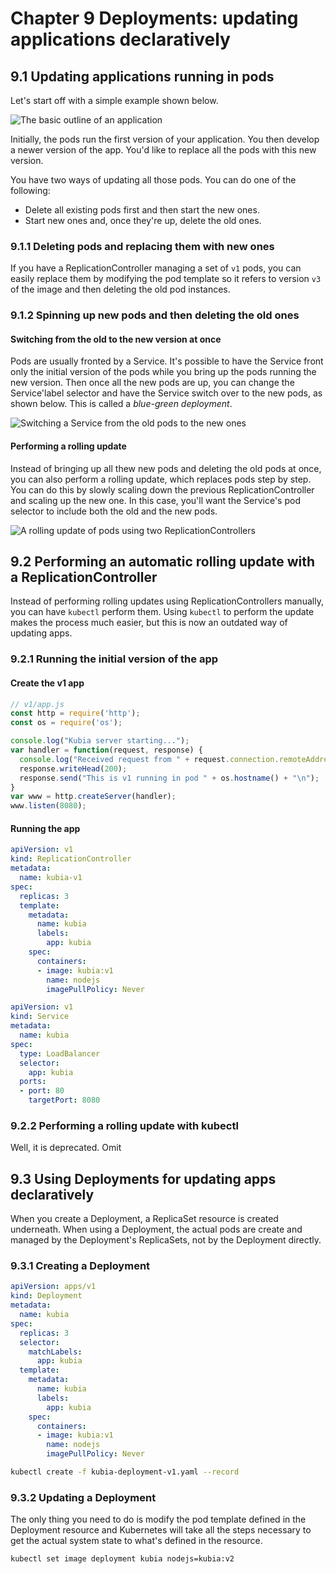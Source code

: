 # Chapter 9 Deployments: updating applications declaratively

## 9.1 Updating applications running in pods

Let's start off with a simple example shown below.

![The basic outline of an application](https://s2.loli.net/2022/09/01/9zkojYEVOgbSGq5.png)

Initially, the pods run the first version of your application. You then
develop a newer version of the app. You'd like to replace all
the pods with this new version.

You have two ways of updating all those pods. You can do one of the following:

+ Delete all existing pods first and then start the new ones.
+ Start new ones and, once they're up, delete the old ones.

### 9.1.1 Deleting pods and replacing them with new ones

If you have a ReplicationController managing a set of `v1` pods,
you can easily replace them by modifying the pod template so it
refers to version `v3` of the image and then deleting the old pod
instances.

### 9.1.2 Spinning up new pods and then deleting the old ones

#### Switching from the old to the new version at once

Pods are usually fronted by a Service. It's possible to have the
Service front only the initial version of the pods while you bring up
the pods running the new version. Then once all the new pods are up,
you can change the Service'label selector and have the Service switch
over to the new pods, as shown below. This is called a *blue-green deployment*.

![Switching a Service from the old pods to the new ones](https://s2.loli.net/2022/09/01/6ETDSaPQevsorL7.png)

#### Performing a rolling update

Instead of bringing up all thew new pods and deleting the old pods at once,
you can also perform a rolling update, which replaces pods step by step.
You can do this by slowly scaling down the previous ReplicationController
and scaling up the new one. In this case, you'll want the Service's
pod selector to include both the old and the new pods.

![A rolling update of pods using two ReplicationControllers](https://s2.loli.net/2022/09/01/QceudjKHWhXm31B.png)

## 9.2 Performing an automatic rolling update with a ReplicationController

Instead of performing rolling updates using ReplicationControllers manually,
you can have `kubectl` perform them. Using `kubectl` to perform the update
makes the process much easier, but this is now an outdated way
of updating apps.

### 9.2.1 Running the initial version of the app

#### Create the v1 app

```js
// v1/app.js
const http = require('http');
const os = require('os');

console.log("Kubia server starting...");
var handler = function(request, response) {
  console.log("Received request from " + request.connection.remoteAddress);
  response.writeHead(200);
  response.send("This is v1 running in pod " + os.hostname() + "\n");
}
var www = http.createServer(handler);
www.listen(8080);
```

#### Running the app

```yaml
apiVersion: v1
kind: ReplicationController
metadata:
  name: kubia-v1
spec:
  replicas: 3
  template:
    metadata:
      name: kubia
      labels:
        app: kubia
    spec:
      containers:
      - image: kubia:v1
        name: nodejs
        imagePullPolicy: Never
```

```yaml
apiVersion: v1
kind: Service
metadata:
  name: kubia
spec:
  type: LoadBalancer
  selector:
    app: kubia
  ports:
  - port: 80
    targetPort: 8080
```

### 9.2.2 Performing a rolling update with kubectl

Well, it is deprecated. Omit

## 9.3 Using Deployments for updating apps declaratively

When you create a Deployment, a ReplicaSet resource is created underneath.
When using a Deployment, the actual pods are create and managed by
the Deployment's ReplicaSets, not by the Deployment directly.

### 9.3.1 Creating a Deployment

```yaml
apiVersion: apps/v1
kind: Deployment
metadata:
  name: kubia
spec:
  replicas: 3
  selector:
    matchLabels:
      app: kubia
  template:
    metadata:
      name: kubia
      labels:
        app: kubia
    spec:
      containers:
      - image: kubia:v1
        name: nodejs
        imagePullPolicy: Never
```

```sh
kubectl create -f kubia-deployment-v1.yaml --record
```

### 9.3.2 Updating a Deployment

The only thing you need to do is modify the pod template defined
in the Deployment resource and Kubernetes will take all the steps
necessary to get the actual system state to what's defined in the resource.

```sh
kubectl set image deployment kubia nodejs=kubia:v2
```
